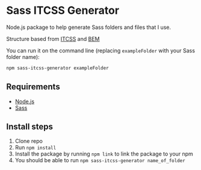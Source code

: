# Sass ITCSS Generator
Node.js package to help generate Sass folders and files that I use.

Structure based from [ITCSS](https://itcss.io/) and [BEM](http://getbem.com/)

You can run it on the command line (replacing `exampleFolder` with your Sass folder name):

```bash
npm sass-itcss-generator exampleFolder
```

## Requirements
- [Node.js](https://nodejs.org/en/)
- [Sass](https://sass-lang.com/)

## Install steps
1. Clone repo
2. Run `npm install`
3. Install the package by running `npm link` to link the package to your npm
4. You should be able to run `npm sass-itcss-generator name_of_folder`